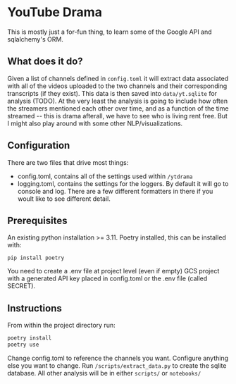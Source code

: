 # YouTube Drama
This is mostly just a for-fun thing, to learn some of the Google API and sqlalchemy's ORM. 

## What does it do?
Given a list of channels defined in `config.toml` it will extract data associated with all of the videos uploaded to the two channels and their corresponding transcripts (if they exist). This data is then saved into `data/yt.sqlite` for analysis (TODO). At the very least the analysis is going to include how often the streamers mentioned each other over time, and as a function of the time streamed -- this is drama afterall, we have to see who is living rent free. But I might also play around with some other NLP/visualizations. 

## Configuration
There are two files that drive most things: 
* config.toml, contains all of the settings used within `/ytdrama`
* logging.toml, contains the settings for the loggers. By default it will go to console and log. There are a few different formatters in there if you woult like to see different detail. 

## Prerequisites
An existing python installation >= 3.11. 
Poetry installed, this can be installed with: 
```
pip install poetry
```
You need to create a .env file at project level (even if empty)
GCS project with a generated API key placed in config.toml or the .env file (called SECRET). 

## Instructions
From within the project directory run:
```bash 
poetry install
poetry use 
```
Change config.toml to reference the channels you want. 
Configure anything else you want to change. 
Run `/scripts/extract_data.py` to create the sqlite database. 
All other analysis will be in either `scripts/` or `notebooks/`

